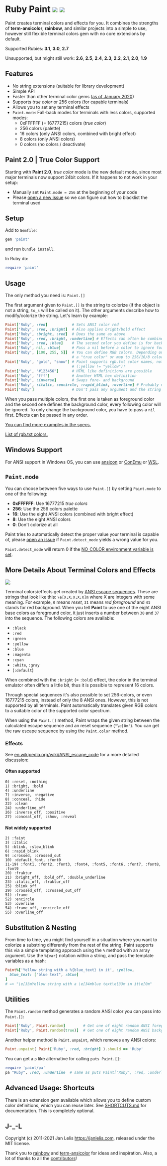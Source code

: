 # Ruby Paint [<img src="https://badge.fury.io/rb/paint.svg" />](https://badge.fury.io/rb/paint) [<img src="https://github.com/janlelis/paint/workflows/Test/badge.svg" />](https://github.com/janlelis/paint/actions?query=workflow%3ATest)

Paint creates terminal colors and effects for you. It combines the strengths of **term-ansicolor**, **rainbow**, and similar projects into a simple to use, however still flexible terminal colors gem with no core extensions by default.

Supported Rubies: **3.1**, **3.0**, **2.7**

Unsupported, but might still work: **2.6**, **2.5**, **2.4**, **2.3**, **2.2**, **2.1**, **2.0**, **1.9**

## Features

* No string extensions (suitable for library development)
* Simple API
* Faster than other terminal color gems ([as of January 2020](https://gist.github.com/janlelis/91413b9295c81ee873dc))
* Supports *true color* or 256 colors (for capable terminals)
* Allows you to set any terminal effects
* `Paint.mode`: Fall-back modes for terminals with less colors, supported modes:
  * 0xFFFFFF (= 16777215) colors (*true color*)
  * 256 colors (palette)
  * 16 colors (only ANSI colors, combined with bright effect)
  * 8 colors (only ANSI colors)
  * 0 colors (no colors / deactivate)

## Paint 2.0 | True Color Support

Starting with **Paint 2.0**, *true color* mode is the new default mode, since most major terminals now support 24bit colors. If it happens to not work in your setup:

- Manually set `Paint.mode = 256` at the beginning of your code
- Please [open a new issue](https://github.com/janlelis/paint/issues/new) so we can figure out how to blacklist the terminal used

## Setup

Add to `Gemfile`:

```ruby
gem 'paint'
```

and run `bundle install`.

In Ruby do:

```ruby
require 'paint'
```

## Usage

The only method you need is: `Paint.[]`

The first argument given to `Paint.[]` is the string to colorize (if the object is not a string, `to_s` will be called on it). The other arguments describe how to modify/colorize the string. Let's learn by example:

```ruby
Paint['Ruby', :red]           # Sets ANSI color red
Paint['Ruby', :red, :bright]  # Also applies bright/bold effect
Paint['Ruby', :bright, :red]  # Does the same as above
Paint['Ruby', :red, :bright, :underline] # Effects can often be combined
Paint['Ruby', :red, :blue]    # The second color you define is for background
Paint['Ruby', nil, :blue]     # Pass a nil before a color to ignore foreground and only set background color
Paint['Ruby', [100, 255, 5]]  # You can define RGB colors. Depending on your terminal, this will create
                              # a "true color" or map to 256/16/8 colors.
Paint['Ruby', "gold", "snow"] # Paint supports rgb.txt color names, note that the arguments are strings
                              # (:yellow != "yellow")!
Paint['Ruby', "#123456"]      # HTML like definitions are possible
Paint['Ruby', "fff"]          # Another HTML hex definition
Paint['Ruby', :inverse]       # Swaps fore- and background
Paint['Ruby', :italic, :encircle, :rapid_blink, :overline] # Probably not supported effects
Paint['Ruby']                 # Don't pass any argument and the string will not be changed
```

When you pass multiple colors, the first one is taken as foreground color and the second one defines the background color, every following color will be ignored. To only change the background color, you have to pass a `nil` first. Effects can be passed in any order.

[You can find more examples in the specs.](https://github.com/janlelis/paint/blob/master/spec/paint_spec.rb)

[List of rgb.txt colors.](https://en.wikipedia.org/wiki/X11_color_names#Color_name_chart)

## Windows Support

For ANSI support in Windows OS, you can use [ansicon](https://github.com/adoxa/ansicon) or [ConEmu](https://conemu.github.io/) or [WSL](https://docs.microsoft.com/en-us/windows/wsl/install-win10).

## `Paint.mode`

You can choose between five ways to use `Paint.[]` by setting `Paint.mode` to one of the following:

* **0xFFFFFF**: Use 16777215 *true colors*
* **256**:      Use the 256 colors palette
* **16**:       Use the eight ANSI colors (combined with bright effect)
* **8**:        Use the eight ANSI colors
* **0**:        Don't colorize at all

Paint tries to automatically detect the proper value your terminal is capable of, please [open an issue](https://github.com/janlelis/paint/issues/new) if `Paint.detect_mode` yields a wrong value for you.

`Paint.detect_mode` will return 0 if the [NO_COLOR environment variable is set](https://github.com/jcs/no_color/).

## More Details About Terminal Colors and Effects

<img src="https://pbs.twimg.com/media/ENyLvgVXUAgeDTn.jpg" />

Terminal colors/effects get created by [ANSI escape sequences](https://en.wikipedia.org/wiki/ANSI_escape_code). These are strings that look like this: `\e[X;X;X;X;X]m` where X are integers with some meaning. For example, `0` means *reset*, `31` means *red foreground* and `41` stands for red background. When you tell **Paint** to use one of the eight ANSI base colors as foreground color, it just inserts a number between `30` and `37` into the sequence. The following colors are available:

* `:black`
* `:red`
* `:green`
* `:yellow`
* `:blue`
* `:magenta`
* `:cyan`
* `:white`, `:gray`
* (`:default`)

When combined with the `:bright` (= `:bold`) effect, the color in the terminal emulator often differs a little bit, thus it is possible to represent 16 colors.

Through special sequences it's also possible to set 256-colors, or even 16777215 colors, instead of only the 8 ANSI ones. However, this is not supported by all terminals. Paint automatically translates given RGB colors to a suitable color of the supported color spectrum.

When using the `Paint.[]` method, Paint wraps the given string between the calculated escape sequence and an reset sequence (`"\e[0m"`). You can get the raw escape sequence by using the `Paint.color` method.

### Effects

See [en.wikipedia.org/wiki/ANSI_escape_code](https://en.wikipedia.org/wiki/ANSI_escape_code) for a more detailed discussion:

#### Often supported

    0) :reset, :nothing
    1) :bright, :bold
    4) :underline
    7) :inverse, :negative
    8) :conceal, :hide
    22) :clean
    24) :underline_off
    26) :inverse_off, :positive
    27) :conceal_off, :show, :reveal

#### Not widely supported

    2) :faint
    3) :italic
    5) :blink, :slow_blink
    6) :rapid_blink
    9) :crossed, :crossed_out
    10) :default_font, :font0
    11-19) :font1, :font2, :font3, :font4, :font5, :font6, :font7, :font8, :font9
    20) :fraktur
    21) :bright_off, :bold_off, :double_underline
    23) :italic_off, :fraktur_off
    25) :blink_off
    29) :crossed_off, :crossed_out_off
    51) :frame
    52) :encircle
    53) :overline
    54) :frame_off, :encircle_off
    55) :overline_off

## Substitution & Nesting

From time to time, you might find yourself in a situation where you want to colorize a substring differently from the rest of the string. Paint supports this via a simple templating approach using the `%` method with an array argument. Use the `%{var}` notation within a string, and pass the template variables as a hash:

```ruby
Paint%['Yellow string with a %{blue_text} in it', :yellow,
  blue_text: ["blue text", :blue]
]
# => "\e[33mYellow string with a \e[34mblue text\e[33m in it\e[0m"
```

## Utilities

The `Paint.random` method generates a random ANSI color you can pass into `Paint.[]`:

```ruby
Paint['Ruby', Paint.random]        # Get one of eight random ANSI foreground colors
Paint['Ruby', Paint.random(true)]  # Get one of eight random ANSI background colors
```

Another helper method is `Paint.unpaint`, which removes any ANSI colors:

```ruby
Paint.unpaint( Paint['Ruby', :red, :bright] ).should == 'Ruby'
```

You can get a `p` like alternative for calling `puts Paint.[]`:

```ruby
require 'paint/pa'
pa "Ruby", :red, :underline  # same as puts Paint["Ruby", :red, :underline]
```

## Advanced Usage: Shortcuts

There is an extension gem available which allows you to define custom color definitions, which you can reuse later. See [SHORTCUTS.md](https://github.com/janlelis/paint/blob/main/SHORTCUTS.md) for documentation. This is completely optional.

## J-_-L

Copyright (c) 2011-2021 Jan Lelis <https://janlelis.com>, released under the
MIT license.

Thank you to [rainbow](https://github.com/sickill/rainbow) and [term-ansicolor](https://github.com/flori/term-ansicolor) for ideas and inspiration. Also, a lot of thanks to all the [contributors](https://github.com/janlelis/paint/contributors)!
